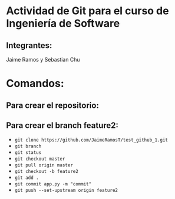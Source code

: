 # Actividad de Git para el curso de Ingeniería de Software 

## Integrantes: 
Jaime Ramos y Sebastian Chu


# Comandos:

## Para crear el repositorio:

## Para crear el branch feature2:
- ```git clone https://github.com/JaimeRamosT/test_github_1.git```
- ```git branch```    
- ```git status```    
- ```git checkout master```
- ```git pull origin master```
- ```git checkout -b feature2```
- ```git add .```
- ```git commit app.py -m "commit"```
- ```git push --set-upstream origin feature2```
